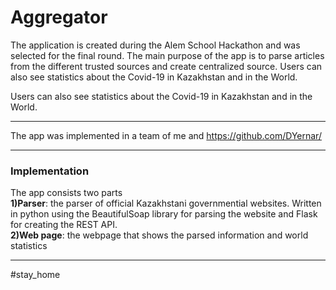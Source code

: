 # Aggregator
The application is created during the Alem School Hackathon and was selected for the final round. The main purpose of the app is to parse articles from the different trusted sources and create centralized source. Users can also see statistics about the Covid-19 in Kazakhstan and in the World.

Users can also see statistics about the Covid-19 in Kazakhstan and in the World.<br><hr>
The app was implemented in a team of me and <a href="https://github.com/PikaBeka/">https://github.com/DYernar/</a>


<hr>
<h3>Implementation</h3>
The app consists two parts<br>
<strong>1)Parser</strong>: the parser of official Kazakhstani governmential websites. Written in python using the BeautifulSoap
library for parsing the website and Flask for creating the REST API.<br>
<strong>2)Web page</strong>: the webpage that shows the parsed information and world statistics
<hr>
#stay_home
